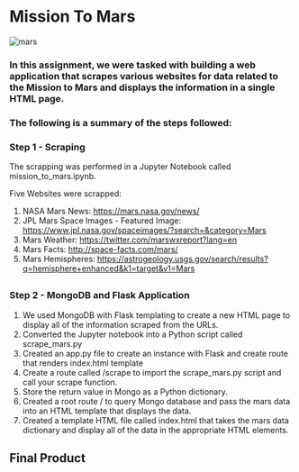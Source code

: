 # Mission To Mars

![mars](https://miami.bootcampcontent.com/Miami-Boot-Camp/MIACOR201901DATA3/raw/master/12-Web-Scraping-and-Document-Databases/Homework/Instructions/Images/mission_to_mars.jpg)

### In this assignment, we were tasked with building a web application that scrapes various websites for data related to the Mission to Mars and displays the information in a single HTML page. 

### The following is a summary of the steps followed:

### Step 1 - Scraping
The scrapping was performed in a Jupyter Notebook called mission_to_mars.ipynb.

Five Websites were scrapped:
1. NASA Mars News: https://mars.nasa.gov/news/
2. JPL Mars Space Images - Featured Image: https://www.jpl.nasa.gov/spaceimages/?search=&category=Mars
3. Mars Weather: https://twitter.com/marswxreport?lang=en
4. Mars Facts: http://space-facts.com/mars/
5. Mars Hemispheres: https://astrogeology.usgs.gov/search/results?q=hemisphere+enhanced&k1=target&v1=Mars
##
### Step 2 - MongoDB and Flask Application
1. We used MongoDB with Flask templating to create a new HTML page to display all of the information scraped from the URLs.
2. Converted the Jupyter notebook into a Python script called scrape_mars.py 
3. Created an app.py file to create an instance with Flask and create route that renders index.html template
4. Create a route called /scrape to import the scrape_mars.py script and call your scrape function.
5. Store the return value in Mongo as a Python dictionary.
6. Created a root route / to query Mongo database and pass the mars data into an HTML template that displays the data.
7. Created a template HTML file called index.html that takes the mars data dictionary and display all of the data in the appropriate HTML elements.

## Final Product










 
